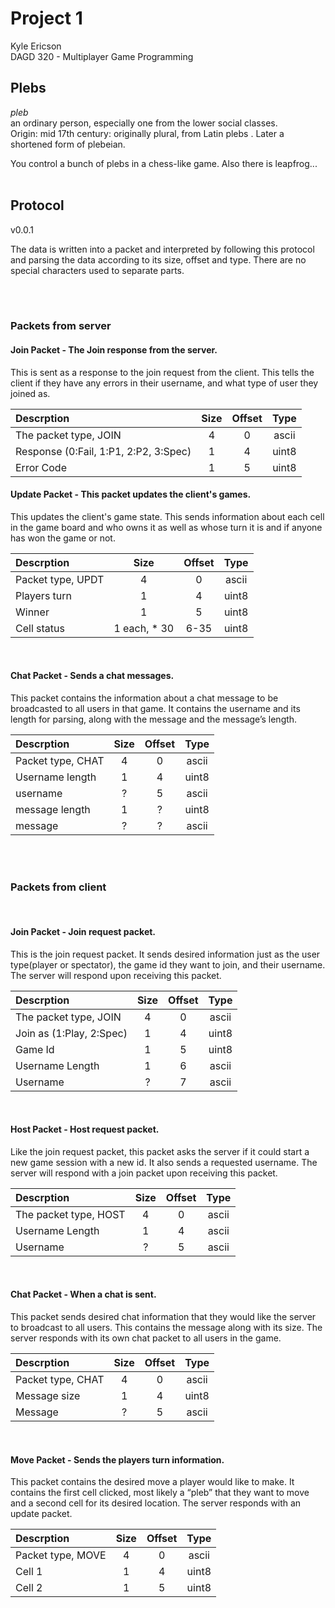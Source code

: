 # Project 1
Kyle Ericson  
DAGD 320 - Multiplayer Game Programming



## Plebs
_pleb_  
an ordinary person, especially one from the lower social classes.  
Origin: mid 17th century: originally plural, from Latin plebs . Later a shortened form of plebeian.


You control a bunch of plebs in a chess-like game. Also there is leapfrog...
<br>
<br>
## Protocol
v0.0.1  


The data is written into a packet and interpreted by following this protocol and parsing the data according to its size, offset and type. There are no special characters used to separate parts.

<br>
<br>

### Packets from server


#### Join Packet - The Join response from the server.  

This is sent as a response to the join request from the client. This tells the client if they have any
errors in their username, and what type of user they joined as.  

| Descrption | Size | Offset | Type |
|:---|:---:|:---:|:---:|
|The packet type, JOIN|4|0|ascii|
|Response (0:Fail, 1:P1, 2:P2, 3:Spec)|1|4|uint8|
|Error Code|1|5|uint8|



#### Update Packet - This packet updates the client's games.  

This updates the client's game state. This sends information about each cell in the game board
and who owns it as well as whose turn it is and if anyone has won the game or not.  


| Descrption | Size | Offset | Type |
|:---|:---:|:---:|:---:|
|Packet type, UPDT|4|0|ascii|
|Players turn|1|4|uint8|
|Winner|1|5|uint8|
|Cell status|1 each, * 30|6-35|uint8|

<br>

#### Chat Packet - Sends a chat messages.  

This packet contains the information about a chat message to be broadcasted to all users in that
game. It contains the username and its length for parsing, along with the message and the
message’s length.  

| Descrption | Size | Offset | Type |
|:---|:---:|:---:|:---:|
|Packet type, CHAT|4|0|ascii|
|Username length|1|4|uint8|
|username|?|5|ascii|
|message length|1|?|uint8|
|message|?|?|ascii|

<br>
<br>

### Packets from client

<br>

#### Join Packet - Join request packet.  

This is the join request packet. It sends desired information just as the user type(player or
spectator), the game id they want to join, and their username. The server will respond upon
receiving this packet.  

| Descrption | Size | Offset | Type |
|:---|:---:|:---:|:---:|
|The packet type, JOIN|4|0|ascii|
|Join as (1:Play, 2:Spec)|1|4|uint8|
|Game Id|1|5|uint8|
|Username Length|1|6|ascii|
|Username|?|7|ascii|

<br>

#### Host Packet - Host request packet.  

Like the join request packet, this packet asks the server if it could start a new game session with
a new id. It also sends a requested username. The server will respond with a join packet upon
receiving this packet.  

| Descrption | Size | Offset | Type |
|:---|:---:|:---:|:---:|
|The packet type, HOST|4|0|ascii|
|Username Length|1|4|ascii|
|Username|?|5|ascii|


<br>

#### Chat Packet - When a chat is sent.  

This packet sends desired chat information that they would like the server to broadcast to all
users. This contains the message along with its size. The server responds with its own chat
packet to all users in the game.  


| Descrption | Size | Offset | Type |
|:---|:---:|:---:|:---:|
|Packet type, CHAT|4|0|ascii|
|Message size|1|4|uint8|
|Message|?|5|ascii|

<br>

#### Move Packet - Sends the players turn information.  

This packet contains the desired move a player would like to make. It contains the first cell
clicked, most likely a “pleb” that they want to move and a second cell for its desired location.
The server responds with an update packet.  


| Descrption | Size | Offset | Type |
|:---|:---:|:---:|:---:|
|Packet type, MOVE|4|0|ascii|
|Cell 1|1|4|uint8|
|Cell 2|1|5|uint8|
